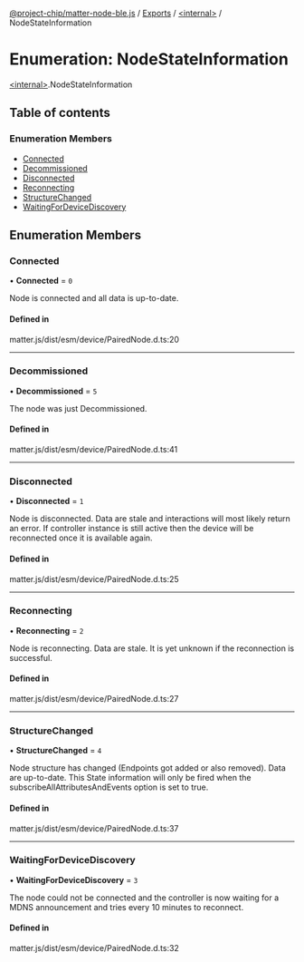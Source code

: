 [@project-chip/matter-node-ble.js](../README.md) / [Exports](../modules.md) / [\<internal\>](../modules/internal_.md) / NodeStateInformation

# Enumeration: NodeStateInformation

[\<internal\>](../modules/internal_.md).NodeStateInformation

## Table of contents

### Enumeration Members

- [Connected](internal_.NodeStateInformation.md#connected)
- [Decommissioned](internal_.NodeStateInformation.md#decommissioned)
- [Disconnected](internal_.NodeStateInformation.md#disconnected)
- [Reconnecting](internal_.NodeStateInformation.md#reconnecting)
- [StructureChanged](internal_.NodeStateInformation.md#structurechanged)
- [WaitingForDeviceDiscovery](internal_.NodeStateInformation.md#waitingfordevicediscovery)

## Enumeration Members

### Connected

• **Connected** = ``0``

Node is connected and all data is up-to-date.

#### Defined in

matter.js/dist/esm/device/PairedNode.d.ts:20

___

### Decommissioned

• **Decommissioned** = ``5``

The node was just Decommissioned.

#### Defined in

matter.js/dist/esm/device/PairedNode.d.ts:41

___

### Disconnected

• **Disconnected** = ``1``

Node is disconnected. Data are stale and interactions will most likely return an error. If controller instance
is still active then the device will be reconnected once it is available again.

#### Defined in

matter.js/dist/esm/device/PairedNode.d.ts:25

___

### Reconnecting

• **Reconnecting** = ``2``

Node is reconnecting. Data are stale. It is yet unknown if the reconnection is successful.

#### Defined in

matter.js/dist/esm/device/PairedNode.d.ts:27

___

### StructureChanged

• **StructureChanged** = ``4``

Node structure has changed (Endpoints got added or also removed). Data are up-to-date.
This State information will only be fired when the subscribeAllAttributesAndEvents option is set to true.

#### Defined in

matter.js/dist/esm/device/PairedNode.d.ts:37

___

### WaitingForDeviceDiscovery

• **WaitingForDeviceDiscovery** = ``3``

The node could not be connected and the controller is now waiting for a MDNS announcement and tries every 10
minutes to reconnect.

#### Defined in

matter.js/dist/esm/device/PairedNode.d.ts:32
